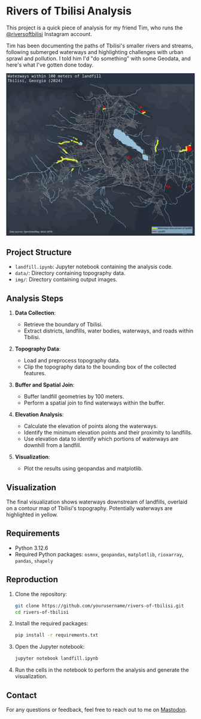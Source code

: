 # Rivers of Tbilisi Analysis

This project is a quick piece of analysis for my friend Tim, who runs the [@riversoftbilisi](https://www.instagram.com/riversoftbilisi/) Instagram account. 

Tim has been documenting the paths of Tbilisi's smaller rivers and streams, following submerged waterways and highlighting challenges with urban sprawl and pollution. I told him I'd "do something" with some Geodata, and here's what I've gotten done today.

![Waterways within 100 meters of landfill](img/landfill.png)

## Project Structure

- `landfill.ipynb`: Jupyter notebook containing the analysis code.
- `data/`: Directory containing topography data.
- `img/`: Directory containing output images.

## Analysis Steps

1. **Data Collection**:
    - Retrieve the boundary of Tbilisi.
    - Extract districts, landfills, water bodies, waterways, and roads within Tbilisi.

2. **Topography Data**:
    - Load and preprocess topography data.
    - Clip the topography data to the bounding box of the collected features.

3. **Buffer and Spatial Join**:
    - Buffer landfill geometries by 100 meters.
    - Perform a spatial join to find waterways within the buffer.

4. **Elevation Analysis**:
    - Calculate the elevation of points along the waterways.
    - Identify the minimum elevation points and their proximity to landfills.
    - Use elevation data to identify which portions of waterways are downhill from a landfill.

5. **Visualization**:
    - Plot the results using geopandas and matplotlib.

## Visualization

The final visualization shows waterways downstream of landfills, overlaid on a contour map of Tbilisi's topography. Potentially waterways are highlighted in yellow.

## Requirements

- Python 3.12.6
- Required Python packages: `osmnx`, `geopandas`, `matplotlib`, `rioxarray`, `pandas`, `shapely`

## Reproduction

1. Clone the repository:
    ```bash
    git clone https://github.com/yourusername/rivers-of-tbilisi.git
    cd rivers-of-tbilisi
    ```

2. Install the required packages:
    ```bash
    pip install -r requirements.txt
    ```

3. Open the Jupyter notebook:
    ```bash
    jupyter notebook landfill.ipynb
    ```

4. Run the cells in the notebook to perform the analysis and generate the visualization.

## Contact

For any questions or feedback, feel free to reach out to me on [Mastodon](https://defcon.social/@specialprocedures).
